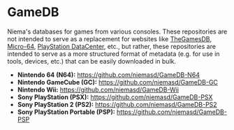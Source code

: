 # GameDB
Niema's databases for games from various consoles. These repositories are not intended to serve as a replacement for websites like [TheGamesDB](https://thegamesdb.net/), [Micro-64](http://micro-64.com/database/masterlist.shtml), [PlayStation DataCenter](https://psxdatacenter.com/), etc., but rather, these repositories are intended to serve as a more structured format of metadata (e.g. for use in tools, devices, etc.) that can be easily downloaded in bulk.

* **Nintendo 64 (N64):** https://github.com/niemasd/GameDB-N64
* **Nintendo GameCube (GC):** https://github.com/niemasd/GameDB-GC
* **Nintendo Wii:** https://github.com/niemasd/GameDB-Wii
* **Sony PlayStation (PSX):** https://github.com/niemasd/GameDB-PSX
* **Sony PlayStation 2 (PS2):** https://github.com/niemasd/GameDB-PS2
* **Sony PlayStation Portable (PSP):** https://github.com/niemasd/GameDB-PSP
